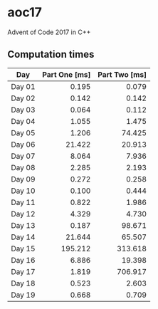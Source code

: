 # aoc17
Advent of Code 2017 in C++
## Computation times
Day | Part One [ms] | Part Two [ms]
--- | ---: | ---:
Day 01 | 0.195 | 0.079
Day 02 | 0.142 | 0.142
Day 03 | 0.064 | 0.112
Day 04 | 1.055 | 1.475
Day 05 | 1.206 | 74.425
Day 06 | 21.422 | 20.913
Day 07 | 8.064 | 7.936
Day 08 | 2.285 | 2.193
Day 09 | 0.272 | 0.258
Day 10 | 0.100 | 0.444
Day 11 | 0.822 | 1.986
Day 12 | 4.329 | 4.730
Day 13 | 0.187 | 98.671
Day 14 | 21.644 | 65.507
Day 15 | 195.212 | 313.618
Day 16 | 6.886 | 19.398
Day 17 | 1.819 | 706.917
Day 18 | 0.523 | 2.603
Day 19 | 0.668 | 0.709
